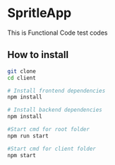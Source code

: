 # SpritleApp
This is Functional Code test codes
##  How to install

```bash
git clone 
cd client

# Install frontend dependencies
npm install

# Install backend dependencies
npm install

#Start cmd for root folder
npm run start

#Start cmd for client folder
npm start

